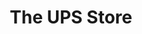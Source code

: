 ---
title: "The UPS Store"
url: /arlington/the-ups-store-south-arlington-mill-drive/
shop: Kopieren
---